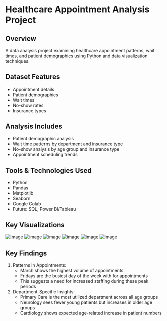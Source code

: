 # Healthcare Appointment Analysis Project

## Overview
A data analysis project examining healthcare appointment patterns, wait times, and patient demographics using Python and data visualization techniques.

## Dataset Features
- Appointment details
- Patient demographics
- Wait times
- No-show rates
- Insurance types

## Analysis Includes
- Patient demographic analysis
- Wait time patterns by department and insurance type
- No-show analysis by age group and insurance type
- Appointment scheduling trends

## Tools & Technologies Used
- Python
- Pandas
- Matplotlib
- Seaborn
- Google Colab
- Future: SQL, Power BI/Tableau

## Key Visualizations
![image](https://github.com/user-attachments/assets/6e3068da-2daf-4a64-8896-e7d89c69cf0a)
![image](https://github.com/user-attachments/assets/e07bb0f8-a40f-4b15-822b-856021cae6b0)
![image](https://github.com/user-attachments/assets/a13c6e04-2328-4f89-b5e9-0c93ac6716c8)
![image](https://github.com/user-attachments/assets/8d3782e3-d3ae-4bd0-bc69-c90162a9a002)
![image](https://github.com/user-attachments/assets/18149abb-8380-4bd2-91d0-3999bb7462d4)
![image](https://github.com/user-attachments/assets/04762c7f-54d5-4a28-8aa2-52c933bd8cb4)






## Key Findings
1. Patterns in Appointments:
   - March shows the highest volume of appointments
   - Fridays are the busiest day of the week with for appointments
   - This suggests a need for increased staffing during these peak periods
2. Department-Specific Insights:
   - Primary Care is the most utilized department across all age groups
   - Neurology sees fewer young patients but increases in older age groups
   - Cardiology shows expected age-related increase in patient numbers

